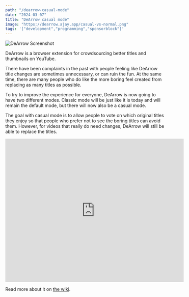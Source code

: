 ```yaml
---
path: "/dearrow-casual-mode"
date: "2024-03-07"
title: "DeArrow casual mode"
image: "https://dearrow.ajay.app/casual-vs-normal.png"
tags: '["development","programming","sponsorblock"]'
---
```


![DeArrow Screenshot](https://dearrow.ajay.app/casual-vs-normal.png)

DeArrow is a browser extension for crowdsourcing better titles and thumbnails on YouTube.

There have been complaints in the past with people feeling like DeArrow title changes are sometimes unnecessary, or can ruin the fun. At the same time, there are many people who do like the more boring feel created from replacing as many titles as possible.

To try to improve the experience for everyone, DeArrow is now going to have two different modes. Classic mode will be just like it is today and will remain the default mode, but there will now also be a casual mode.

The goal with casual mode is to allow people to vote on which original titles they enjoy so that people who prefer not to see the boring titles can avoid them. However, for videos that really do need changes, DeArrow will still be able to replace the titles.

<iframe width="560" height="450" src="https://www.youtube-nocookie.com/embed/O3JGEDdB6Hc?modestbranding=1&rel=0" title="Demo Video"
    frameborder="0" allow="autoplay; clipboard-write; encrypted-media; picture-in-picture"
    allowfullscreen>
</iframe>

Read more about it on [the wiki](https://wiki.sponsor.ajay.app/w/DeArrow/Casual_mode).